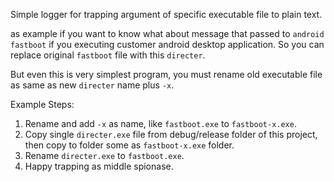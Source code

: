 Simple logger for trapping argument of specific executable file to plain text.

as example if you want to know what about message that passed to `android fastboot` if you executing customer android desktop application.  So you can replace original `fastboot` file with this `directer`. 

But even this is very simplest program, you must rename old executable file as same as new `directer` name plus `-x`.

Example Steps:

1.  Rename and add `-x` as name, like `fastboot.exe` to `fastboot-x.exe`.
2. Copy single `directer.exe` file from debug/release folder of this project, then copy to folder some as `fastboot-x.exe` folder.
3. Rename `directer.exe` to `fastboot.exe`.
4. Happy trapping as middle spionase.




